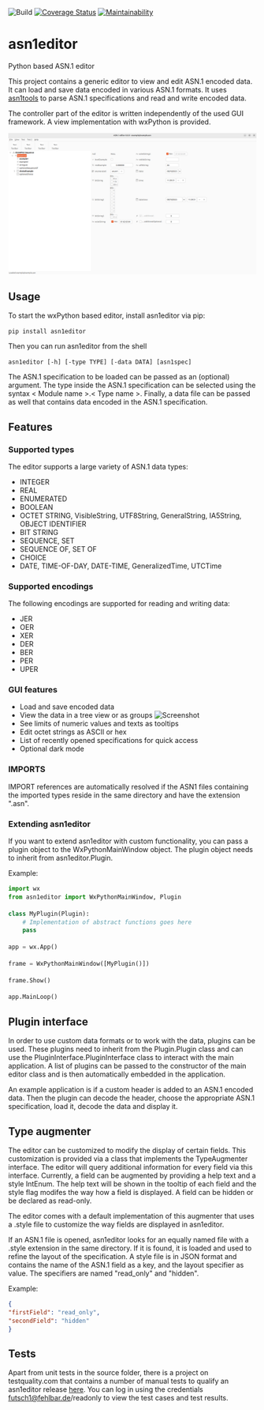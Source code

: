 ![Build](https://github.com/Futsch1/asn1editor/workflows/Build/badge.svg)
[![Coverage Status](https://coveralls.io/repos/github/Futsch1/asn1editor/badge.svg?branch=master)](https://coveralls.io/github/Futsch1/asn1editor?branch=master)
[![Maintainability](https://api.codeclimate.com/v1/badges/b2492b88948ace2e8a14/maintainability)](https://codeclimate.com/github/Futsch1/asn1editor/maintainability)
# asn1editor
Python based ASN.1 editor

This project contains a generic editor to view and edit ASN.1 encoded data. 
It can load and save data encoded in various ASN.1 formats. It uses
[asn1tools](https://github.com/eerimoq/asn1tools) to parse
ASN.1 specifications and read and write encoded data.

The controller part of the editor is written independently of the 
used GUI framework. A view implementation with wxPython is provided.

![Screenshot](docs/screenshot_tree.png?raw=true "asn1editor")

## Usage
To start the wxPython based editor, install asn1editor via pip:

```pip install asn1editor```

Then you can run asn1editor from the shell

```asn1editor [-h] [-type TYPE] [-data DATA] [asn1spec]```

The ASN.1 specification to be loaded can be passed as an (optional) argument. The type inside the ASN.1 specification can be selected using the syntax < Module
name >.< Type name >. Finally, a data file can be passed as well that contains data encoded in the ASN.1 specification.

## Features

### Supported types
The editor supports a large variety of ASN.1 data types:
- INTEGER
- REAL
- ENUMERATED
- BOOLEAN
- OCTET STRING, VisibleString, UTF8String, GeneralString, IA5String, OBJECT IDENTIFIER
- BIT STRING
- SEQUENCE, SET
- SEQUENCE OF, SET OF
- CHOICE
- DATE, TIME-OF-DAY, DATE-TIME, GeneralizedTime, UTCTime

### Supported encodings
The following encodings are supported for reading and writing data:

- JER
- OER
- XER
- DER
- BER
- PER
- UPER

### GUI features
- Load and save encoded data
- View the data in a tree view or as groups
![Screenshot](docs/screenshot_groups.png?raw=true "asn1editor group view")
- See limits of numeric values and texts as tooltips
- Edit octet strings as ASCII or hex
- List of recently opened specifications for quick access
- Optional dark mode

### IMPORTS
IMPORT references are automatically resolved if the ASN1 files containing the imported types 
reside in the same directory and have the extension ".asn". 

### Extending asn1editor

If you want to extend asn1editor with custom functionality, you can pass a plugin object to the WxPythonMainWindow object.
The plugin object needs to inherit from asn1editor.Plugin.

Example:

```python
import wx
from asn1editor import WxPythonMainWindow, Plugin

class MyPlugin(Plugin):
    # Implementation of abstract functions goes here
    pass

app = wx.App()

frame = WxPythonMainWindow([MyPlugin()])

frame.Show()

app.MainLoop()
```

## Plugin interface

In order to use custom data formats or to work with the data, plugins can be used. These plugins need to inherit from the Plugin.Plugin class and can use the
PluginInterface.PluginInterface class to interact with the main application. A list of plugins can be passed to the constructor of the main editor class and is
then automatically embedded in the application.

An example application is if a custom header is added to an ASN.1 encoded data. Then the plugin can decode the header, choose the appropriate ASN.1
specification, load it, decode the data and display it.

## Type augmenter

The editor can be customized to modify the display of certain fields. This customization is provided via a class that implements the TypeAugmenter interface.
The editor will query additional information for every field via this interface. Currently, a field can be augmented by providing a help text and a style
IntEnum. The help text will be shown in the tooltip of each field and the style flag modifes the way how a field is displayed. A field can be hidden or be
declared as read-only.

The editor comes with a default implementation of this augmenter that uses a .style file to customize the way fields are displayed in asn1editor.

If an ASN.1 file is opened, asn1editor looks for an equally named file with a .style extension in the same directory. If it is found, it is loaded and used to
refine the layout of the specification. A style file is in JSON format and contains the name of the ASN.1 field as a key, and the layout specifier as value. The
specifiers are named "read_only" and "hidden".

Example:

  ```json
  {
  "firstField": "read_only",
  "secondField": "hidden"
}
  ```

## Tests

Apart from unit tests in the source folder, there is a project on testquality.com that contains a number of manual tests to qualify an asn1editor
release [here](https://futsch1.testquality.com). You can log in using the credentials futsch1@fehlbar.de/readonly to view the test cases and test results.
